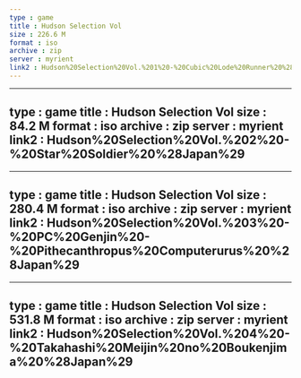 ```yaml
---
type : game
title : Hudson Selection Vol
size : 226.6 M
format : iso
archive : zip
server : myrient
link2 : Hudson%20Selection%20Vol.%201%20-%20Cubic%20Lode%20Runner%20%28Japan%29
---
```

---
type : game
title : Hudson Selection Vol
size : 84.2 M
format : iso
archive : zip
server : myrient
link2 : Hudson%20Selection%20Vol.%202%20-%20Star%20Soldier%20%28Japan%29
---
---
type : game
title : Hudson Selection Vol
size : 280.4 M
format : iso
archive : zip
server : myrient
link2 : Hudson%20Selection%20Vol.%203%20-%20PC%20Genjin%20-%20Pithecanthropus%20Computerurus%20%28Japan%29
---
---
type : game
title : Hudson Selection Vol
size : 531.8 M
format : iso
archive : zip
server : myrient
link2 : Hudson%20Selection%20Vol.%204%20-%20Takahashi%20Meijin%20no%20Boukenjima%20%28Japan%29
---
